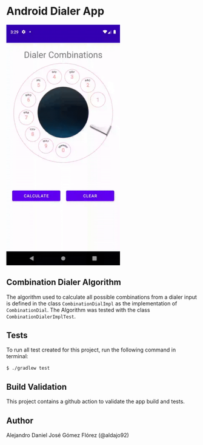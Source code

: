 # Android Dialer App #

<img src=".media/demoDialer.gif" alt="Drawing" style="width: 300px;"/>

## Combination Dialer Algorithm ##
The algorithm used to calculate all possible combinations from a dialer input is defined in the class `CombinationDialImpl` as the implementation of `CombinationDial`. The Algorithm was tested with the class `CombinationDialerImplTest`.

## Tests ##
To run all test created for this project, run the following command in terminal:

```
$ ./gradlew test
```

## Build Validation ##
This project contains a github action to validate the app build and tests.

## Author ##
Alejandro Daniel José Gómez Flórez (@aldajo92)
